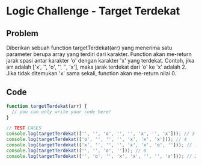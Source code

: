 # Logic Challenge - Target Terdekat

## Problem

Diberikan sebuah function targetTerdekat(arr) yang menerima satu parameter berupa array yang terdiri dari karakter. Function akan me-return jarak spasi antar karakter 'o' dengan karakter 'x' yang terdekat. Contoh, jika arr adalah ['x', '', 'o', '', '', 'x'], maka jarak terdekat dari 'o' ke 'x' adalah 2. Jika tidak ditemukan 'x' sama sekali, function akan me-return nilai 0.

## Code

```JavaScript
function targetTerdekat(arr) {
  // you can only write your code here!
}

// TEST CASES
console.log(targetTerdekat(['', '', 'o', '', '', 'x', '', 'x'])); // 3
console.log(targetTerdekat(['o', '', '', '', 'x', 'x', 'x'])); // 4
console.log(targetTerdekat(['x', '', '', '', 'x', 'x', 'o', ''])); // 1
console.log(targetTerdekat(['', '', 'o', ''])); // 0
console.log(targetTerdekat(['', 'o', '', 'x', 'x', '', '', 'x'])); // 2
```
